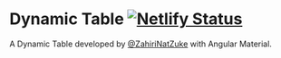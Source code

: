 # Dynamic Table [![Netlify Status](https://api.netlify.com/api/v1/badges/6ddb7554-993c-4fa8-84bb-e0c8268a07d7/deploy-status)](https://app.netlify.com/sites/dynamic-table-znz/deploys)

A Dynamic Table developed by [@ZahiriNatZuke](https://twitter.com/ZahiriNatZuke) with Angular Material.
